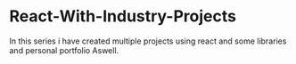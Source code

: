 # React-With-Industry-Projects
In this series i have created multiple projects using react and some libraries and personal portfolio Aswell.
